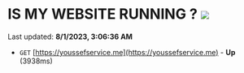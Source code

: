 # IS MY WEBSITE RUNNING ? [![](https://img.shields.io/static/v1?label=Sponsor&message=%E2%9D%A4&logo=GitHub&color=%23fe8e86)](https://github.com/sponsors/<username>)

Last updated: **8/1/2023, 3:06:36 AM**

- `GET` [https://youssefservice.me](https://youssefservice.me) - **Up** (3938ms)

